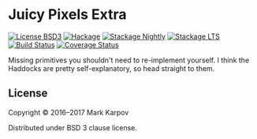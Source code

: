 # Juicy Pixels Extra

[![License BSD3](https://img.shields.io/badge/license-BSD3-brightgreen.svg)](http://opensource.org/licenses/BSD-3-Clause)
[![Hackage](https://img.shields.io/hackage/v/JuicyPixels-extra.svg?style=flat)](https://hackage.haskell.org/package/JuicyPixels-extra)
[![Stackage Nightly](http://stackage.org/package/JuicyPixels-extra/badge/nightly)](http://stackage.org/nightly/package/JuicyPixels-extra)
[![Stackage LTS](http://stackage.org/package/JuicyPixels-extra/badge/lts)](http://stackage.org/lts/package/JuicyPixels-extra)
[![Build Status](https://travis-ci.org/mrkkrp/JuicyPixels-extra.svg?branch=master)](https://travis-ci.org/mrkkrp/JuicyPixels-extra)
[![Coverage Status](https://coveralls.io/repos/mrkkrp/JuicyPixels-extra/badge.svg?branch=master&service=github)](https://coveralls.io/github/mrkkrp/JuicyPixels-extra?branch=master)

Missing primitives you shouldn't need to re-implement yourself. I think the
Haddocks are pretty self-explanatory, so head straight to them.

## License

Copyright © 2016–2017 Mark Karpov

Distributed under BSD 3 clause license.
